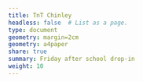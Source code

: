 ```yaml
---
title: TnT Chinley
headless: false  # List as a page.
type: document
geometry: margin=2cm
geometry: a4paper
share: true
summary: Friday after school drop-in
weight: 10
---
```


